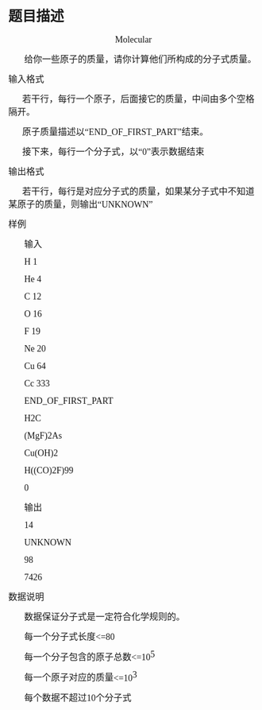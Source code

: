 # 题目描述


<p style="text-align:center;" align="center">
<span style="font-family:&#39;Microsoft YaHei&#39;;font-size:18px;">Molecular</span> 
</p>
<p style="text-indent:24.0pt;">
<span style="font-family:&#39;Microsoft YaHei&#39;;font-size:18px;">给你一些原子的质量，请你计算他们所构成的分子式质量。</span><span style="font-size:12.0pt;"></span> 
</p>
<p>
<span style="font-size:12.0pt;"></span> 
</p>
<p>
<span style="font-family:&#39;Microsoft YaHei&#39;;font-size:18px;">输入格式</span><span style="font-size:12.0pt;"></span> 
</p>
<p style="text-indent:21.0pt;">
<span style="font-family:&#39;Microsoft YaHei&#39;;font-size:18px;">若干行，每行一个原子，后面接它的质量，中间由多个空格隔开。</span><span style="font-size:12.0pt;"></span> 
</p>
<p style="text-indent:21.0pt;">
<span style="font-family:&#39;Microsoft YaHei&#39;;font-size:18px;">原子质量描述以“</span><span style="font-family:&#39;Microsoft YaHei&#39;;font-size:18px;">END_OF_FIRST_PART</span><span style="font-family:&#39;Microsoft YaHei&#39;;font-size:18px;">”结束。</span><span style="font-size:12.0pt;"></span> 
</p>
<p style="text-indent:21.0pt;">
<span style="font-family:&#39;Microsoft YaHei&#39;;font-size:18px;">接下来，每行一个分子式，以“</span><span style="font-family:&#39;Microsoft YaHei&#39;;font-size:18px;">0</span><span style="font-family:&#39;Microsoft YaHei&#39;;font-size:18px;">”表示数据结束</span><span style="font-size:12.0pt;"></span> 
</p>
<p>
<span style="font-size:12.0pt;"></span> 
</p>
<p>
<span style="font-family:&#39;Microsoft YaHei&#39;;font-size:18px;">输出格式</span><span style="font-size:12.0pt;"></span> 
</p>
<p style="text-indent:21.0pt;">
<span style="font-family:&#39;Microsoft YaHei&#39;;font-size:18px;">若干行，每行是对应分子式的质量，如果某分子式中不知道某原子的质量，则输出“</span><span style="font-family:&#39;Microsoft YaHei&#39;;font-size:18px;">UNKNOWN</span><span style="font-family:&#39;Microsoft YaHei&#39;;font-size:18px;">”</span><span style="font-size:12.0pt;"></span> 
</p>
<p>
<span style="font-size:12.0pt;"></span> 
</p>
<p>
<span style="font-family:&#39;Microsoft YaHei&#39;;font-size:18px;">样例</span><span style="font-size:12.0pt;"></span> 
</p>
<p style="text-indent:24.0pt;">
<span style="font-family:&#39;Microsoft YaHei&#39;;font-size:18px;">输入</span><span style="font-size:12.0pt;"></span> 
</p>
<p style="text-indent:24.0pt;">
<span style="font-family:&#39;Microsoft YaHei&#39;;font-size:18px;">H 1</span> 
</p>
<p style="text-indent:24.0pt;">
<span style="font-family:&#39;Microsoft YaHei&#39;;font-size:18px;">He 4</span> 
</p>
<p style="text-indent:24.0pt;">
<span style="font-family:&#39;Microsoft YaHei&#39;;font-size:18px;">C 12</span> 
</p>
<p style="text-indent:24.0pt;">
<span style="font-family:&#39;Microsoft YaHei&#39;;font-size:18px;">O 16</span> 
</p>
<p style="text-indent:24.0pt;">
<span style="font-family:&#39;Microsoft YaHei&#39;;font-size:18px;">F 19</span> 
</p>
<p style="text-indent:24.0pt;">
<span style="font-family:&#39;Microsoft YaHei&#39;;font-size:18px;">Ne 20</span> 
</p>
<p style="text-indent:24.0pt;">
<span style="font-family:&#39;Microsoft YaHei&#39;;font-size:18px;">Cu 64</span> 
</p>
<p style="text-indent:24.0pt;">
<span style="font-family:&#39;Microsoft YaHei&#39;;font-size:18px;">Cc 333</span> 
</p>
<p style="text-indent:24.0pt;">
<span style="font-family:&#39;Microsoft YaHei&#39;;font-size:18px;">END_OF_FIRST_PART</span> 
</p>
<p style="text-indent:24.0pt;">
<span style="font-family:&#39;Microsoft YaHei&#39;;font-size:18px;">H2C</span> 
</p>
<p style="text-indent:24.0pt;">
<span style="font-family:&#39;Microsoft YaHei&#39;;font-size:18px;">(MgF)2As</span> 
</p>
<p style="text-indent:24.0pt;">
<span style="font-family:&#39;Microsoft YaHei&#39;;font-size:18px;">Cu(OH)2</span> 
</p>
<p style="text-indent:24.0pt;">
<span style="font-family:&#39;Microsoft YaHei&#39;;font-size:18px;">H((CO)2F)99</span> 
</p>
<p style="text-indent:24.0pt;">
<span style="font-family:&#39;Microsoft YaHei&#39;;font-size:18px;">0</span> 
</p>
<p style="text-indent:24.0pt;">
<span style="font-size:12.0pt;"></span> 
</p>
<p style="text-indent:24.0pt;">
<span style="font-family:&#39;Microsoft YaHei&#39;;font-size:18px;">输出</span><span style="font-size:12.0pt;"></span> 
</p>
<p style="text-indent:24.0pt;">
<span style="font-family:&#39;Microsoft YaHei&#39;;font-size:18px;">14</span> 
</p>
<p style="text-indent:24.0pt;">
<span style="font-family:&#39;Microsoft YaHei&#39;;font-size:18px;">UNKNOWN</span> 
</p>
<p style="text-indent:24.0pt;">
<span style="font-family:&#39;Microsoft YaHei&#39;;font-size:18px;">98</span> 
</p>
<p style="text-indent:24.0pt;">
<span style="font-family:&#39;Microsoft YaHei&#39;;font-size:18px;">7426</span> 
</p>
<p>
<span style="font-size:12.0pt;"></span> 
</p>
<p>
<span style="font-family:&#39;Microsoft YaHei&#39;;font-size:18px;">数据说明</span><span style="font-size:12.0pt;"></span> 
</p>
<p style="text-indent:24.0pt;">
<span style="font-family:&#39;Microsoft YaHei&#39;;font-size:18px;">数据保证分子式是一定符合化学规则的。</span><span style="font-size:12.0pt;"></span> 
</p>
<p style="text-indent:24.0pt;">
<span style="font-family:&#39;Microsoft YaHei&#39;;font-size:18px;">每一个分子式长度</span><span style="font-family:&#39;Microsoft YaHei&#39;;font-size:18px;">&lt;=80</span> 
</p>
<p style="text-indent:24.0pt;">
<span style="font-family:&#39;Microsoft YaHei&#39;;font-size:18px;">每一个分子包含的原子总数</span><span style="font-size:12.0pt;"><span style="font-family:&#39;Microsoft YaHei&#39;;font-size:18px;">&lt;=10</span><sup><span style="font-family:&#39;Microsoft YaHei&#39;;font-size:18px;">5</span></sup></span> 
</p>
<p style="text-indent:24.0pt;">
<span style="font-family:&#39;Microsoft YaHei&#39;;font-size:18px;">每一个原子对应的质量</span><span style="font-size:12.0pt;"><span style="font-family:&#39;Microsoft YaHei&#39;;font-size:18px;">&lt;=10</span><sup><span style="font-family:&#39;Microsoft YaHei&#39;;font-size:18px;">3</span></sup></span> 
</p>
<p style="text-indent:24.0pt;">
<span style="font-family:&#39;Microsoft YaHei&#39;;font-size:18px;">每个数据不超过</span><span style="font-family:&#39;Microsoft YaHei&#39;;font-size:18px;">10</span><span style="font-family:&#39;Microsoft YaHei&#39;;font-size:18px;">个分子式</span><span style="font-size:12.0pt;"></span> 
</p>
